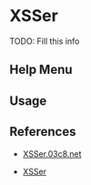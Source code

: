 # XSSer

TODO: Fill this info

## Help Menu

## Usage

## References

- [XSSer.03c8.net](https://xsser.03c8.net/)

- [XSSer](https://github.com/epsylon/xsser)
